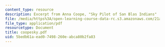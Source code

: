 ```yaml
---
content_type: resource
description: Excerpt from Anna Coope, "Sky Pilot of San Blas Indians"
file: /media/https%3A/open-learning-course-data-rc.s3.amazonaws.com/21a-441-the-conquest-of-america-spring-2004/5bedb61aead07498260eabca80b2fa83_coopesky.pdf
file_type: application/pdf
resourcetype: Document
title: coopesky.pdf
uid: 5bedb61a-ead0-7498-260e-abca80b2fa83
---
```

